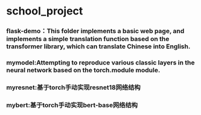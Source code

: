 # school_project
### flask-demo：This folder implements a basic web page, and implements a simple translation function based on the transformer library, which can translate Chinese into English. 
### mymodel:Attempting to reproduce various classic layers in the neural network based on the torch.module module.
### myresnet:基于torch手动实现resnet18网络结构
### mybert:基于torch手动实现bert-base网络结构
